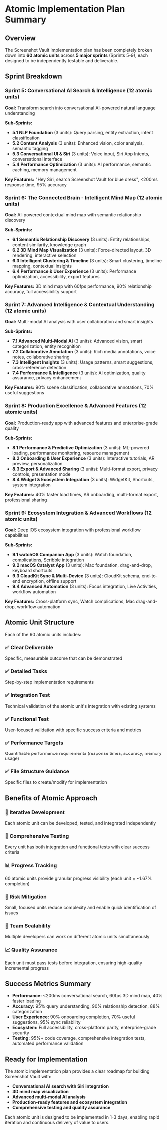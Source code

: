 # Atomic Implementation Plan Summary

## Overview
The Screenshot Vault implementation plan has been completely broken down into **60 atomic units** across **5 major sprints** (Sprints 5-9), each designed to be independently testable and deliverable.

## Sprint Breakdown

### Sprint 5: Conversational AI Search & Intelligence (12 atomic units)
**Goal:** Transform search into conversational AI-powered natural language understanding

**Sub-Sprints:**
- **5.1 NLP Foundation** (3 units): Query parsing, entity extraction, intent classification
- **5.2 Content Analysis** (3 units): Enhanced vision, color analysis, semantic tagging  
- **5.3 Conversational UI & Siri** (3 units): Voice input, Siri App Intents, conversational interface
- **5.4 Performance Optimization** (3 units): AI performance, semantic caching, memory management

**Key Features:** "Hey Siri, search Screenshot Vault for blue dress", <200ms response time, 95% accuracy

### Sprint 6: The Connected Brain - Intelligent Mind Map (12 atomic units)
**Goal:** AI-powered contextual mind map with semantic relationship discovery

**Sub-Sprints:**
- **6.1 Semantic Relationship Discovery** (3 units): Entity relationships, content similarity, knowledge graph
- **6.2 3D Mind Map Visualization** (3 units): Force-directed layout, 3D rendering, interactive selection
- **6.3 Intelligent Clustering & Timeline** (3 units): Smart clustering, timeline mapping, contextual insights
- **6.4 Performance & User Experience** (3 units): Performance optimization, accessibility, export features

**Key Features:** 3D mind map with 60fps performance, 90% relationship accuracy, full accessibility support

### Sprint 7: Advanced Intelligence & Contextual Understanding (12 atomic units)
**Goal:** Multi-modal AI analysis with user collaboration and smart insights

**Sub-Sprints:**
- **7.1 Advanced Multi-Modal AI** (3 units): Advanced vision, smart categorization, entity recognition
- **7.2 Collaborative Annotation** (3 units): Rich media annotations, voice notes, collaborative sharing
- **7.3 Intelligent Insights** (3 units): Usage patterns, smart suggestions, cross-reference detection
- **7.4 Performance & Intelligence** (3 units): AI optimization, quality assurance, privacy enhancement

**Key Features:** 90% scene classification, collaborative annotations, 70% useful suggestions

### Sprint 8: Production Excellence & Advanced Features (12 atomic units)
**Goal:** Production-ready app with advanced features and enterprise-grade quality

**Sub-Sprints:**
- **8.1 Performance & Predictive Optimization** (3 units): ML-powered loading, performance monitoring, resource management
- **8.2 Onboarding & User Experience** (3 units): Interactive tutorials, AR preview, personalization
- **8.3 Export & Advanced Sharing** (3 units): Multi-format export, privacy controls, presentation mode
- **8.4 Widget & Ecosystem Integration** (3 units): WidgetKit, Shortcuts, system integration

**Key Features:** 40% faster load times, AR onboarding, multi-format export, professional sharing

### Sprint 9: Ecosystem Integration & Advanced Workflows (12 atomic units)
**Goal:** Deep iOS ecosystem integration with professional workflow capabilities

**Sub-Sprints:**
- **9.1 watchOS Companion App** (3 units): Watch foundation, complications, Scribble integration
- **9.2 macOS Catalyst App** (3 units): Mac foundation, drag-and-drop, keyboard shortcuts
- **9.3 CloudKit Sync & Multi-Device** (3 units): CloudKit schema, end-to-end encryption, offline support
- **9.4 Advanced Automation** (3 units): Focus integration, Live Activities, workflow automation

**Key Features:** Cross-platform sync, Watch complications, Mac drag-and-drop, workflow automation

## Atomic Unit Structure

Each of the 60 atomic units includes:

### ✅ **Clear Deliverable**
Specific, measurable outcome that can be demonstrated

### ✅ **Detailed Tasks**
Step-by-step implementation requirements

### ✅ **Integration Test**
Technical validation of the atomic unit's integration with existing systems

### ✅ **Functional Test**
User-focused validation with specific success criteria and metrics

### ✅ **Performance Targets**
Quantifiable performance requirements (response times, accuracy, memory usage)

### ✅ **File Structure Guidance**
Specific files to create/modify for implementation

## Benefits of Atomic Approach

### 🔄 **Iterative Development**
Each atomic unit can be developed, tested, and integrated independently

### 🧪 **Comprehensive Testing**
Every unit has both integration and functional tests with clear success criteria

### 📊 **Progress Tracking**
60 atomic units provide granular progress visibility (each unit = ~1.67% completion)

### 🔧 **Risk Mitigation**
Small, focused units reduce complexity and enable quick identification of issues

### 👥 **Team Scalability**
Multiple developers can work on different atomic units simultaneously

### 📈 **Quality Assurance**
Each unit must pass tests before integration, ensuring high-quality incremental progress

## Success Metrics Summary

- **Performance:** <200ms conversational search, 60fps 3D mind map, 40% faster loading
- **Accuracy:** 95% query understanding, 90% relationship detection, 88% categorization
- **User Experience:** 90% onboarding completion, 70% useful suggestions, 95% sync reliability
- **Ecosystem:** Full accessibility, cross-platform parity, enterprise-grade security
- **Testing:** 95%+ code coverage, comprehensive integration tests, automated performance validation

## Ready for Implementation

The atomic implementation plan provides a clear roadmap for building Screenshot Vault with:
- **Conversational AI search with Siri integration**
- **3D mind map visualization** 
- **Advanced multi-modal AI analysis**
- **Production-ready features and ecosystem integration**
- **Comprehensive testing and quality assurance**

Each atomic unit is designed to be implemented in 1-3 days, enabling rapid iteration and continuous delivery of value to users.
